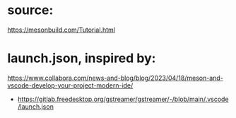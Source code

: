 # source:
https://mesonbuild.com/Tutorial.html

# launch.json, inspired by:
https://www.collabora.com/news-and-blog/blog/2023/04/18/meson-and-vscode-develop-your-project-modern-ide/
- https://gitlab.freedesktop.org/gstreamer/gstreamer/-/blob/main/.vscode/launch.json
